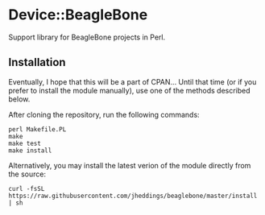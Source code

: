 # Device::BeagleBone
Support library for BeagleBone projects in Perl.

## Installation

Eventually, I hope that this will be a part of CPAN...  Until that time (or if you prefer
to install the module manually), use one of the methods described below.

After cloning the repository, run the following commands:

```
perl Makefile.PL
make
make test
make install
```

Alternatively, you may install the latest verion of the module directly from the source:
```
curl -fsSL https://raw.githubusercontent.com/jheddings/beaglebone/master/install | sh
```
